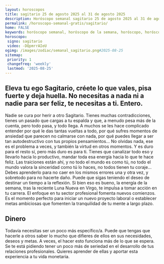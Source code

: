 ```yaml
---
layout: horoscopos
title: sagitario 25 de agosto 2025 al 31 de agosto 2025 
description: Horóscopo semanal sagitario 25 de agosto 2025 al 31 de agosto 2025. Eleva tu ego Sagitario, créete lo que vales, pisa fuerte y deja huella. No necesitas a nada ni a nadie para ser feliz, te necesitas a ti. Entero. 
permalink: /horoscopo-semanal-gratis/sagitario/
home: FALSE
keywords: horóscopo semanal, horóscopo de la semana, horóscopo, horóscopo gratis,horóscopos, horóscopo esperanza gracia, horoscopos sagitario la semana, horóscopos gratis, Tarot, Astrologia, Zodíaco, sagitario, horoscopo gratis, semanal
horoscopo:
 signo: sagitario
 video: -DQpmrrAIeU
ogimg: /images/zodiac/semanal_sagitario.png#2025-08-25
sitemap:
 priority: 1
 changefreq: 'weekly'
 lastmod: '2025-08-25'
---
```




## Eleva tu ego Sagitario, créete lo que vales, pisa fuerte y deja huella. No necesitas a nada ni a nadie para ser feliz, te necesitas a ti. Entero. 

Nadie se cura por herir a otro Sagitario. Tienes muchas contradicciones, tienes un pasado que cargas a tu espalda y que, a menudo pesa más de la cuenta, pero todo pasa, y todo llega. A muchos se les hace complicado entender por qué le das tantas vueltas a todo, por qué sufres momentos de ansiedad que parecen no calmarse con nada, por qué puedes llegar a ser tan autodestructivo con tus propios pensamientos… No olvidas nada, ese es el problema a veces, y también la virtud en otros momentos. Y es duro para el resto sí, pero más duro es para ti. Tienes que canalizar todo eso y llevarlo hacia lo productivo, mandar toda esa energía hacia lo que te hace feliz. Las traiciones están ahí, y no todo el mundo es como tú, no todo el mundo valora la sinceridad como tú lo haces, no todos tienen tu coraje… Debes aprenderlo para no caer en los mismos errores una y otra vez, y sobretodo para no hacerte daño.
Puede que sigas teniendo el deseo de destinar un tiempo a la reflexión. Si bien eso es bueno, la energía de la semana, tras la reciente Luna Nueva en Virgo, te impulsa a tomar acción en tu carrera. El enfoque en tu sector profesional fomenta nuevos comienzos. Es el momento perfecto para iniciar un nuevo proyecto laboral o establecer metas ambiciosas que fomenten la tranquilidad de tu mente a largo plazo.

## Dinero

Todavía necesitas ser un poco más específico/a. Puede que tengas que hacerle a otros saber lo mucho que difieres de ellos en sus necesidades, deseos y metas. A veces, el hacer esto funciona más de lo que se espera. Se te está pidiendo tener un poco más de seriedad en el desarrollo de tus relaciones profesionales. Quieres aprender de ellas y aportar esta experiencia a tu vida monetaria.